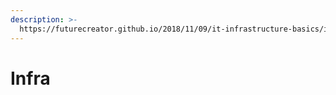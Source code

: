 ```yaml
---
description: >-
  https://futurecreator.github.io/2018/11/09/it-infrastructure-basics/index.html?fbclid=IwAR1L2AFy3TVRLHeazxMWaby9NhSJIoF_evq0jnBYd_ZCCwECLjJ893RnjH
---
```


# Infra


